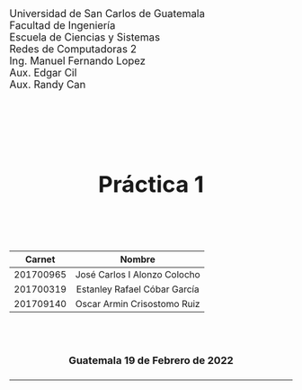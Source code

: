 <p style="font-size: 18px">
Universidad de San Carlos de Guatemala
<br>
Facultad de Ingeniería
<br>
Escuela de Ciencias y Sistemas
<br>
Redes de Computadoras 2
<br>
Ing. Manuel Fernando Lopez
<br>
Aux. Edgar Cil 
<br>
Aux. Randy Can
</p>

<br><br><br><br>

<h1 align="center" style="font-size: 40px; font-weight: bold;">Práctica 1</h1>

<br><br><br>

<div align="center">

|  Carnet   |            Nombre            |
| :-------: | :--------------------------: |
| 201700965 | José Carlos I Alonzo Colocho |
| 201700319 | Estanley Rafael Cóbar García |
| 201709140 | Oscar Armin Crisostomo Ruiz  |

</div>

<br><br>

<h4 align="center" style="font-size: 18px; font-weight: bold;">Guatemala 19 de Febrero de 2022</h4>

---

<br><br><br><br>
